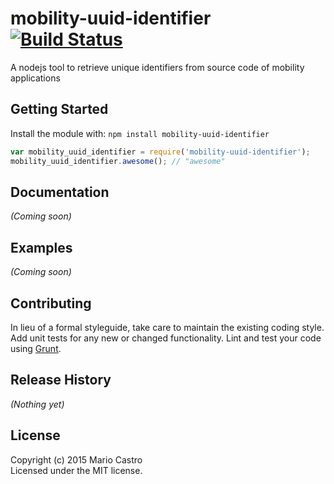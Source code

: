 # mobility-uuid-identifier [![Build Status](https://secure.travis-ci.org/sayden/node-mobility-uuid-identifier.png?branch=master)](http://travis-ci.org/sayden/node-mobility-uuid-identifier)

A nodejs tool to retrieve unique identifiers from source code of mobility applications

## Getting Started
Install the module with: `npm install mobility-uuid-identifier`

```javascript
var mobility_uuid_identifier = require('mobility-uuid-identifier');
mobility_uuid_identifier.awesome(); // "awesome"
```

## Documentation
_(Coming soon)_

## Examples
_(Coming soon)_

## Contributing
In lieu of a formal styleguide, take care to maintain the existing coding style. Add unit tests for any new or changed functionality. Lint and test your code using [Grunt](http://gruntjs.com/).

## Release History
_(Nothing yet)_

## License
Copyright (c) 2015 Mario Castro  
Licensed under the MIT license.
